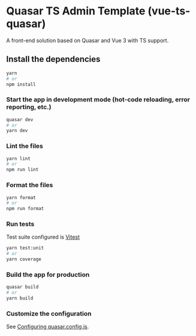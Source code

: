 # Quasar TS Admin Template (vue-ts-quasar)

A front-end solution based on Quasar and Vue 3 with TS support.

## Install the dependencies

```bash
yarn
# or
npm install
```

### Start the app in development mode (hot-code reloading, error reporting, etc.)

```bash
quasar dev
# or
yarn dev
```

### Lint the files

```bash
yarn lint
# or
npm run lint
```

### Format the files

```bash
yarn format
# or
npm run format
```

### Run tests

Test suite configured is [Vitest](https://vitest.dev)

```bash
yarn test:unit
# or
yarn coverage
```

### Build the app for production

```bash
quasar build
# or
yarn build
```

### Customize the configuration

See [Configuring quasar.config.js](https://v2.quasar.dev/quasar-cli-vite/quasar-config-js).
